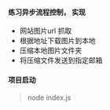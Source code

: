 #### 练习异步流程控制， 实现 
- 网站图片url 抓取 
- 根据地址下载图片到本地 
- 压缩本地图片文件夹 
- 将压缩文件发送到指定邮箱

#### 项目启动
> node index.js
